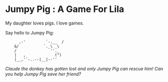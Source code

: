 Jumpy Pig : A Game For Lila
===========================

My daughter loves pigs.
I love games.

Say hello to Jumpy Pig:

```      __,---.__        Oink!
      ,-'         `-.__  /
    &/           `._\ _\
    /               ''._
    |   ,             (")
    |__,'`-..--|__|--''
```


_Claude the donkey has gotten lost and only Jumpy Pig can rescue him! Can you
help Jumpy Pig save her friend?_
